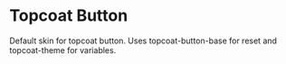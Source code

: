 Topcoat Button
==============

Default skin for topcoat button.
Uses topcoat-button-base for reset and topcoat-theme for variables.
